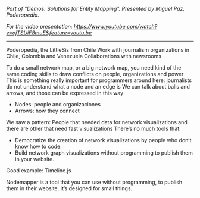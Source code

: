 _Part of "Demos: Solutions for Entity Mapping". Presented by Miguel Paz, Poderopedia._

_For the video presentation: https://www.youtube.com/watch?v=ojTSUiF8muE&feature=youtu.be_

***

Poderopedia, the LittleSis from Chile
Work with journalism organizations in Chile, Colombia and Venezuela
Collaborations with newsrooms

To do a small network map, or a big network map, you need kind of the same coding skills to draw conflicts on people, organizations and power
This is something really important for programmers around here: journalists do not understand what a node and an edge is
We can talk about balls and arrows, and those can be expressed in this way
* Nodes: people and organizaciones
* Arrows: how they connect

We saw a pattern: People that needed data for network visualizations and there are other that need fast visualizations
There’s no much tools that: 
* Democratize the creation of network visualizations by people who don’t know how to code. 
* Build network graph visualizations without programming to publish them in your website.

Good example: Timeline.js

Nodemapper is a tool that you can use without programming, to publish them in their website. It’s designed for small things. 